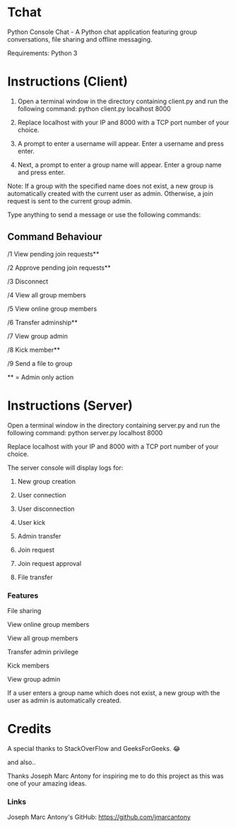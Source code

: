 # Tchat

Python Console Chat - A Python chat application featuring group conversations, file sharing and offline messaging.

Requirements:
  Python 3
  
# Instructions (Client)
1) Open a terminal window in the directory containing client.py and run the following command:
  python client.py localhost 8000

2) Replace localhost with your IP and 8000 with a TCP port number of your choice.

3) A prompt to enter a username will appear. Enter a username and press enter.

4) Next, a prompt to enter a group name will appear. Enter a group name and press enter.

Note:
If a group with the specified name does not exist, a new group is automatically created with the current user as admin. Otherwise, a join request is sent to the current group admin.


Type anything to send a message or use the following commands:

## Command	Behaviour

/1	View pending join requests**

/2	Approve pending join requests**

/3	Disconnect

/4	View all group members

/5	View online group members

/6	Transfer adminship**

/7	View group admin

/8	Kick member**

/9	Send a file to group

** = Admin only action	


# Instructions (Server)
Open a terminal window in the directory containing server.py and run the following command:
python server.py localhost 8000

Replace localhost with your IP and 8000 with a TCP port number of your choice.

The server console will display logs for:

1) New group creation

2) User connection

3) User disconnection

4) User kick

5) Admin transfer

6) Join request

7) Join request approval

8) File transfer

### Features
File sharing

View online group members

View all group members

Transfer admin privilege

Kick members

View group admin

If a user enters a group name which does not exist, a new group with the user as admin is automatically created.

# Credits

A special thanks to StackOverFlow and GeeksForGeeks. 😂

and also..

Thanks Joseph Marc Antony for inspiring me to do this project as this was one of your amazing ideas.

### Links

Joseph Marc Antony's GitHub: https://github.com/jmarcantony
